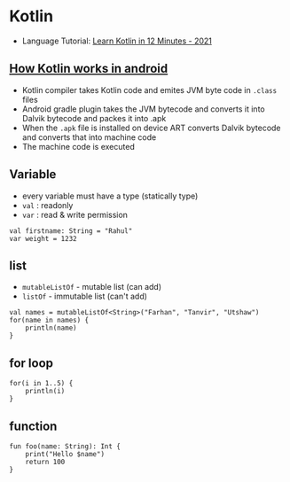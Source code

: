 # Kotlin
- Language Tutorial: [Learn Kotlin in 12 Minutes - 2021](https://youtu.be/iYrgWO2oibY)

## [How Kotlin works in android](https://stackoverflow.com/questions/47153013/how-does-kotlin-code-get-executed-in-an-android-application-and-how-is-it-diffe)

- Kotlin compiler takes Kotlin code and emites JVM byte code in `.class` files
- Android gradle plugin takes the JVM bytecode and converts it into Dalvik bytecode and packes it into .apk
- When the `.apk` file is installed on device ART converts Dalvik bytecode and converts that into machine code
- The machine code is executed

## Variable

- every variable must have a type (statically type)
- `val` : readonly
- `var` : read & write permission
```
val firstname: String = "Rahul"
var weight = 1232

```
## list
- `mutableListOf` - mutable list (can add)
- `listOf` - immutable list (can't add)
```
val names = mutableListOf<String>("Farhan", "Tanvir", "Utshaw")
for(name in names) {
    println(name)
}
```
## for loop
```
for(i in 1..5) {
    println(i)
}
```
## function
```
fun foo(name: String): Int {
    print("Hello $name")
    return 100
}
```
